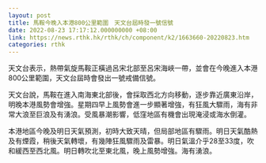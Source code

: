 ```yaml
---
layout: post
title: 馬鞍今晚入本港800公里範圍　天文台屆時發一號信號
date: 2022-08-23 17:17:12.000000000 +08:00
link: https://news.rthk.hk/rthk/ch/component/k2/1663660-20220823.htm
categories: rthk
---
```


天文台表示，熱帶氣旋馬鞍正橫過呂宋北部至呂宋海峽一帶，並會在今晚進入本港800公里範圍，天文台屆時會發出一號戒備信號。

天文台說，馬鞍在進入南海東北部後，會採取西北方向移動，逐步靠近廣東沿岸，明晚本港風勢會增強。星期四早上風勢會進一步顯著增強，有狂風大驟雨，海有非常大浪至巨浪及有湧浪。受風暴潮影響，低窪地區有機會出現淹浸或海水倒灌。

本港地區今晚及明日天氣預測，初時大致天晴，但局部地區有驟雨。明日天氣酷熱及有煙霞，稍後天氣轉壞，有幾陣狂風驟雨及雷暴。明日氣溫介乎28至33度，吹和緩西至西北風。明日轉吹北至東北風，晚上風勢增強。海有湧浪。
